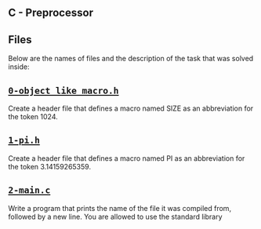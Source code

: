 ## C - Preprocessor

## Files
Below are the names of files and the description of the task that was solved inside:

## [`0-object_like_macro.h`](0-object_like_macro.h)
Create a header file that defines a macro named SIZE as an abbreviation for the token 1024.

## [`1-pi.h`](1-pi.h)
Create a header file that defines a macro named PI as an abbreviation for the token 3.14159265359.

## [`2-main.c`](2-main.c)
Write a program that prints the name of the file it was compiled from, followed by a new line.
You are allowed to use the standard library
